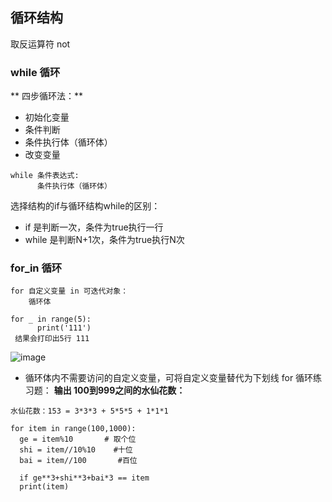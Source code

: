## 循环结构

取反运算符 not

### while 循环

 ** 四步循环法：**
 
 * 初始化变量
 * 条件判断
 * 条件执行体（循环体）
 * 改变变量 

```
while 条件表达式:
      条件执行体（循环体）
```
选择结构的if与循环结构while的区别：

* if 是判断一次，条件为true执行一行
* while 是判断N+1次，条件为true执行N次

### for_in 循环
```
for 自定义变量 in 可迭代对象：
    循环体
    
for _ in range(5):
      print('111')
 结果会打印出5行 111
```
![image](https://user-images.githubusercontent.com/48311985/134658097-c2ae2fa5-a14e-4a3c-abe6-08f390fba1bb.png)

* 循环体内不需要访问的自定义变量，可将自定义变量替代为下划线
for 循环练习题：
**输出 100到999之间的水仙花数：**
```
水仙花数：153 = 3*3*3 + 5*5*5 + 1*1*1

for item in range(100,1000):
  ge = item%10       # 取个位
  shi = item//10%10    #十位
  bai = item//100       #百位
 
  if ge**3+shi**3+bai*3 == item
  print(item)

```

